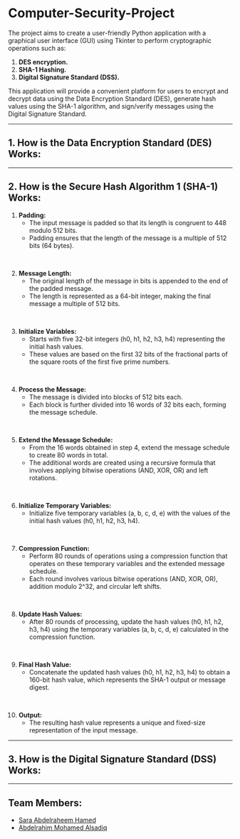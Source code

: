 # Computer-Security-Project
The project aims to create a user-friendly Python application with a graphical user interface (GUI) using Tkinter to perform cryptographic operations such as:

1. **DES encryption.**
2. **SHA-1 Hashing.**
3. **Digital Signature Standard (DSS).** 

This application will provide a convenient platform for users to encrypt and decrypt data using the Data Encryption Standard (DES), generate hash values using the SHA-1 algorithm, and sign/verify messages using the Digital Signature Standard.

---
## 1. How is the Data Encryption Standard (DES) Works:

---
## 2. How is the Secure Hash Algorithm 1 (SHA-1) Works:
1. **Padding:** 
    - The input message is padded so that its length is congruent to 448 modulo 512 bits. 
    - Padding ensures that the length of the message is a multiple of 512 bits (64 bytes).

</br>

2. **Message Length:** 
    - The original length of the message in bits is appended to the end of the padded message. 
    - The length is represented as a 64-bit integer, making the final message a multiple of 512 bits.

</br>

3. **Initialize Variables:** 
    - Starts with five 32-bit integers (h0, h1, h2, h3, h4) representing the initial hash values. 
    - These values are based on the first 32 bits of the fractional parts of the square roots of the first five prime numbers.

</br>

4. **Process the Message:**
    - The message is divided into blocks of 512 bits each.
    - Each block is further divided into 16 words of 32 bits each, forming the message schedule.

</br>

5. **Extend the Message Schedule:**
    - From the 16 words obtained in step 4, extend the message schedule to create 80 words in total.
    - The additional words are created using a recursive formula that involves applying bitwise operations (AND, XOR, OR) and left rotations.

</br>

6. **Initialize Temporary Variables:**
    - Initialize five temporary variables (a, b, c, d, e) with the values of the initial hash values (h0, h1, h2, h3, h4).

</br>

7. **Compression Function:** 
    - Perform 80 rounds of operations using a compression function that operates on these temporary variables and the extended message schedule.
    - Each round involves various bitwise operations (AND, XOR, OR), addition modulo 2^32, and circular left shifts.

</br>

8. **Update Hash Values:**
    - After 80 rounds of processing, update the hash values (h0, h1, h2, h3, h4) using the temporary variables (a, b, c, d, e) calculated in the compression function.

</br>

9. **Final Hash Value:**
    - Concatenate the updated hash values (h0, h1, h2, h3, h4) to obtain a 160-bit hash value, which represents the SHA-1 output or message digest.

</br>

10. **Output:** 
    - The resulting hash value represents a unique and fixed-size representation of the input message.
---
## 3. How is the Digital Signature Standard (DSS) Works:
---
## Team Members:
- [Sara Abdelraheem Hamed](https://github.com/SaraEldamarany)
- [Abdelrahim Mohamed Alsadiq](https://github.com/AbdelrahimAlsadiq)
